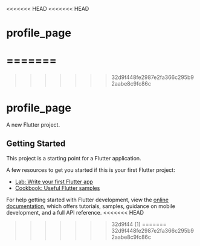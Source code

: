 <<<<<<< HEAD
<<<<<<< HEAD
# profile_page
=======
=======
>>>>>>> 32d9f448fe2987e2fa366c295b92aabe8c9fc86c
# profile_page

A new Flutter project.

## Getting Started

This project is a starting point for a Flutter application.

A few resources to get you started if this is your first Flutter project:

- [Lab: Write your first Flutter app](https://docs.flutter.dev/get-started/codelab)
- [Cookbook: Useful Flutter samples](https://docs.flutter.dev/cookbook)

For help getting started with Flutter development, view the
[online documentation](https://docs.flutter.dev/), which offers tutorials,
samples, guidance on mobile development, and a full API reference.
<<<<<<< HEAD
>>>>>>> 32d9f44 (1)
=======
>>>>>>> 32d9f448fe2987e2fa366c295b92aabe8c9fc86c

